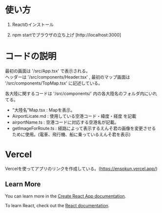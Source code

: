 # 使い方
1. Reactのインストール

2. npm startでブラウザの立ち上げ [http://localhost:3000]


# コードの説明
最初の画面は '/src/App.tsx' で表示される。  
ヘッダーは '/src/components/Header.tsx' , 最初のマップ画面は '/src/components/TopMap.tsx' に記述している。  


各大陸に関するコードは '/src/components/' 内の各大陸名のフォルダ内にいれてる。  
* "大陸名"Map.tsx : Mapを表示。  
* AirportLicate.md : 使用している空港コード・緯度・経度 を記載  
* airportName.ts : 空港コードに対応する空港名が記載。  
* getImageForRoute.ts : 経路によって表示するえんそ君の画像を変更させるために使用。(電車、飛行機、船に乗っているえんそ君を表示)  


# Vercel
Vercelを使ってアプリのリンクを作成している。(https://ensokun.vercel.app/)


## Learn More

You can learn more in the [Create React App documentation](https://facebook.github.io/create-react-app/docs/getting-started).

To learn React, check out the [React documentation](https://reactjs.org/).
